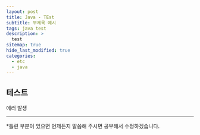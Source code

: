 ```yaml
---
layout: post
title: Java - TEst
subtitle: 부제목 예시
tags: java test
description: >
  test
sitemap: true
hide_last_modified: true
categories:
  - etc
  - java
---
```


## 테스트

에러 발생

---


*틀린 부분이 있으면 언제든지 말씀해 주시면 공부해서 수정하겠습니다.